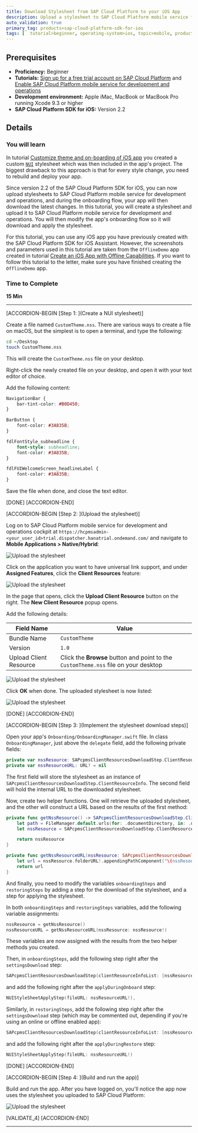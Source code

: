 ```yaml
---
title: Download Stylesheet from SAP Cloud Platform to your iOS App
description: Upload a stylesheet to SAP Cloud Platform mobile service for development and operations and download it to your app during the onboarding flow
auto_validation: true
primary_tag: products>sap-cloud-platform-sdk-for-ios
tags: [  tutorial>beginner, operating-system>ios, topic>mobile, products>sap-cloud-platform, products>sap-cloud-platform-sdk-for-ios ]
---
```


## Prerequisites  
 - **Proficiency:** Beginner
 - **Tutorials:** [Sign up for a free trial account on SAP Cloud Platform](https://developers.sap.com/tutorials/hcp-create-trial-account.html) and [Enable SAP Cloud Platform mobile service for development and operations](https://developers.sap.com/tutorials/fiori-ios-hcpms-setup.html)
 - **Development environment:** Apple iMac, MacBook or MacBook Pro running Xcode 9.3 or higher
 - **SAP Cloud Platform SDK for iOS:** Version 2.2

## Details
### You will learn  
In tutorial [Customize theme and on-boarding of iOS app](https://developers.sap.com/tutorials/fiori-ios-scpms-custom-app-theming.html) you created a custom [`NUI`](https://github.com/tombenner/nui) stylesheet which was then included in the app's project. The biggest drawback to this approach is that for every style change, you need to rebuild and deploy your app.

Since version 2.2 of the SAP Cloud Platform SDK for iOS, you can now upload stylesheets to SAP Cloud Platform mobile service for development and operations, and during the onboarding flow, your app will then download the latest changes. In this tutorial, you will create a stylesheet and upload it to SAP Cloud Platform mobile service for development and operations. You will then modify the app's onboarding flow so it will download and apply the stylesheet.

For this tutorial, you can use any iOS app you have previously created with the SAP Cloud Platform SDK for iOS Assistant. However, the screenshots and parameters used in this tutorial are taken from the `OfflineDemo` app created in tutorial [Create an iOS App with Offline Capabilities](https://developers.sap.com/tutorials/fiori-ios-scpms-offline-odata.html). If you want to follow this tutorial to the letter, make sure you have finished creating the `OfflineDemo` app.

### Time to Complete
**15 Min**

---

[ACCORDION-BEGIN [Step 1: ](Create a NUI stylesheet)]

Create a file named `CustomTheme.nss`. There are various ways to create a file on macOS, but the simplest is to open a terminal, and type the following:

```bash
cd ~/Desktop
touch CustomTheme.nss
```

This will create the `CustomTheme.nss` file on your desktop.

Right-click the newly created file on your desktop, and open it with your text editor of choice.

Add the following content:

```css
NavigationBar {
    bar-tint-color: #B0D450;
}

BarButton {
    font-color: #3A835B;
}

fdlFontStyle_subheadline {
    font-style: subheadline;
    font-color: #3A835B;
}

fdlFUIWelcomeScreen_headlineLabel {
    font-color: #3A835B;
}
```

Save the file when done, and close the text editor.

[DONE]
[ACCORDION-END]

[ACCORDION-BEGIN [Step 2: ](Upload the stylesheet)]

Log on to SAP Cloud Platform mobile service for development and operations cockpit at `https://hcpmsadmin-<your_user_id>trial.dispatcher.hanatrial.ondemand.com/` and navigate to **Mobile Applications > Native/Hybrid**:

![Upload the stylesheet](fiori-ios-scpms-theme-download-01.png)

Click on the application you want to have universal link support, and under **Assigned Features**, click the **Client Resources** feature:

![Upload the stylesheet](fiori-ios-scpms-theme-download-02.png)

In the page that opens, click the **Upload Client Resource** button on the right. The **New Client Resource** popup opens.

Add the following details:

| Field Name | Value |
|----|----|
| Bundle Name | `CustomTheme` |
| Version | `1.0` |
| Upload Client Resource | Click the **Browse** button and point to the `CustomTheme.nss` file on your desktop |

![Upload the stylesheet](fiori-ios-scpms-theme-download-03.png)

Click **OK** when done. The uploaded stylesheet is now listed:

![Upload the stylesheet](fiori-ios-scpms-theme-download-04.png)


[DONE]
[ACCORDION-END]


[ACCORDION-BEGIN [Step 3: ](Implement the stylesheet download steps)]

Open your app's `Onboarding/OnboardingManager.swift` file. In class `OnboardingManager`, just above the `delegate` field, add the following private fields:

```swift
private var nssResource: SAPcpmsClientResourcesDownloadStep.ClientResourceInfo? = nil
private var nssResourceURL: URL? = nil
```

The first field will store the stylesheet as an instance of `SAPcpmsClientResourcesDownloadStep.ClientResourceInfo`. The second field will hold the internal URL to the downloaded stylesheet.

Now, create two helper functions. One will retrieve the uploaded stylesheet, and the other will construct a URL based on the results of the first method:

```swift
private func getNssResource() -> SAPcpmsClientResourcesDownloadStep.ClientResourceInfo {
    let path = FileManager.default.urls(for: .documentDirectory, in: .userDomainMask)[0]
    let nssResource = SAPcpmsClientResourcesDownloadStep.ClientResourceInfo(mandatory: true, canOverwrite: true, name: "CustomTheme", version: nil, folderURL: path)

    return nssResource
}

private func getNssResourceURL(nssResource: SAPcpmsClientResourcesDownloadStep.ClientResourceInfo) -> URL {
    let url = nssResource.folderURL!.appendingPathComponent("\(nssResource.name ?? "Theme").nss").standardizedFileURL
    return url
}
```

And finally, you need to modify the variables `onboardingSteps` and `restoringSteps` by adding a step for the download of the stylesheet, and a step for applying the stylesheet.

In both `onboardingSteps` and `restoringSteps` variables, add the following variable assignments:

```swift
nssResource = getNssResource()
nssResourceURL = getNssResourceURL(nssResource: nssResource!)
```

These variables are now assigned with the results from the two helper methods you created.

Then, in `onboardingSteps`, add the following step right after the `settingsDownload` step:

```swift
SAPcpmsClientResourcesDownloadStep(clientResourceInfoList: [nssResource!]),
```

and add the following right after the `applyDuringOnboard` step:

```swift
NUIStyleSheetApplyStep(fileURL: nssResourceURL!),
```

Similarly, in `restoringSteps`, add the following step right after the `settingsDownload` step (which may be commented out, depending if you're using an online or offline enabled app):

```swift
SAPcpmsClientResourcesDownloadStep(clientResourceInfoList: [nssResource!]),
```

and add the following right after the `applyDuringRestore` step:

```swift
NUIStyleSheetApplyStep(fileURL: nssResourceURL!)
```

[DONE]
[ACCORDION-END]

[ACCORDION-BEGIN [Step 4: ](Build and run the app)]

Build and run the app. After you have logged on, you'll notice the app now uses the stylesheet you uploaded to SAP Cloud Platform:

![Upload the stylesheet](fiori-ios-scpms-theme-download-05.png)


[VALIDATE_4]
[ACCORDION-END]

---
